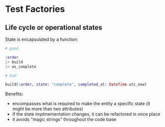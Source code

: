 # Test Factories

## Life cycle or operational states

State is encapsulated by a function:

```elixir
# good

:order
|> build
|> as_complete

# bad

build(:order, state: "complete", completed_at: DateTime.utc_now)
```

Benefits:

* encompasses what is required to make the entity a specific state \(it might be more than two attributes\)
* if the state implmementation changes, it can be refactored in once place
* it avoids "magic strings" throughout the code base


